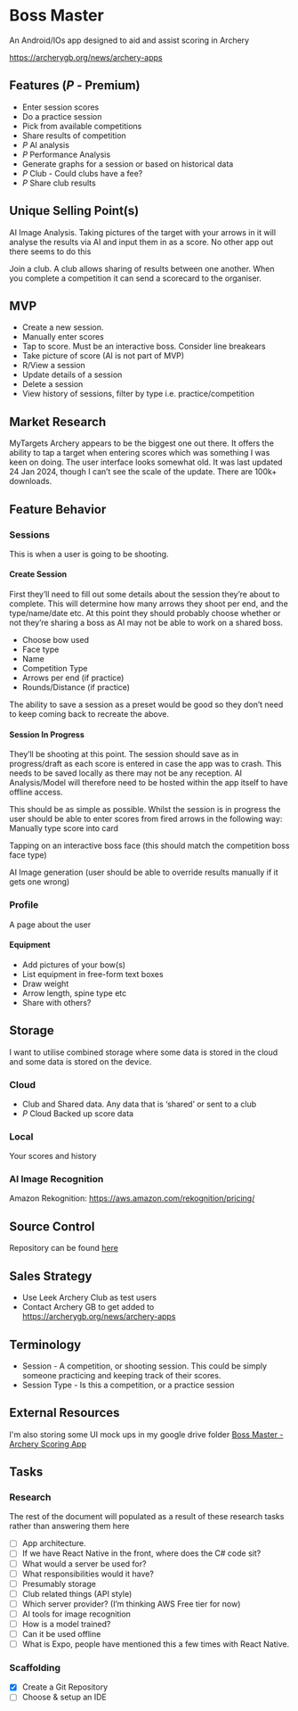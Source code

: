 # Boss Master
An Android/IOs app designed to aid and assist scoring in Archery

https://archerygb.org/news/archery-apps

## Features (*P* - Premium)
* Enter session scores
* Do a practice session
* Pick from available competitions
* Share results of competition
* *P* AI analysis
* *P* Performance Analysis
* Generate graphs for a session or based on historical data
* *P* Club - Could clubs have a fee?
* *P* Share club results

## Unique Selling Point(s)
AI Image Analysis. Taking pictures of the target with your arrows in it will analyse the results via AI and input them in as a score. No other app out there seems to do this

Join a club. A club allows sharing of results between one another. When you complete  a competition it can send a scorecard to the organiser.

## MVP
* Create a new session.
* Manually enter scores
* Tap to score. Must be an interactive boss. Consider line breakears
* Take picture of score (AI is not part of MVP)
* R/View a session
* Update details of a session
* Delete a session
* View history of sessions, filter by type i.e. practice/competition

## Market Research
MyTargets Archery appears to be the biggest one out there. It offers the ability to tap a target when entering scores which was something I was keen on doing. The user interface looks somewhat old. It was last updated 24 Jan 2024, though I can’t see the scale of the update. There are 100k+ downloads.

## Feature Behavior
### Sessions
This is when a user is going to be shooting. 

#### Create Session
First they’ll need to fill out some details about the session they’re about to complete. This will determine how many arrows they shoot per end, and the type/name/date etc. At this point they should probably choose whether or not they’re sharing a boss as AI may not be able to work on a shared boss. 

* Choose bow used
* Face type
* Name
* Competition Type
* Arrows per end (if practice)
* Rounds/Distance (if practice)

The ability to save a session as a preset would be good so they don’t need to keep coming back to recreate the above.

#### Session In Progress
They’ll be shooting at this point. The session should save as in progress/draft as each score is entered in case the app was to crash. This needs to be saved locally as there may not be any reception. AI Analysis/Model will therefore need to be hosted within the app itself to have offline access.

This should be as simple as possible. Whilst the session is in progress the user should be able to enter scores from fired arrows in the following way:
Manually type score into card

Tapping on an interactive boss face (this should match the competition boss face type)

AI Image generation (user should be able to override results manually if it gets one wrong)

### Profile
A page about the user

#### Equipment
* Add pictures of your bow(s)
* List equipment in free-form text boxes
* Draw weight
* Arrow length, spine type etc
* Share with others?

## Storage
I want to utilise combined storage where some data is stored in the cloud and some data is stored on the device.

### Cloud
* Club and Shared data. Any data that is ‘shared’ or sent to a club
* *P* Cloud Backed up score data

### Local
Your scores and history

### AI Image Recognition
Amazon Rekognition: https://aws.amazon.com/rekognition/pricing/

## Source Control
Repository can be found [here](https://github.com/MrZeeba/boss-master)

## Sales Strategy
* Use Leek Archery Club as test users
* Contact Archery GB to get added to https://archerygb.org/news/archery-apps

## Terminology
* Session - A competition, or shooting session. This could be simply someone practicing and keeping track of their scores.
* Session Type - Is this a competition, or a practice session

## External Resources
I'm also storing some UI mock ups in my google drive folder [Boss Master - Archery Scoring App](https://drive.google.com/drive/folders/1xHw_5s4eEELYp4uWopVTb6TwpZSKrL81)

## Tasks

### Research
The rest of the document will populated as a result of these research tasks rather than answering them here

* [ ] App architecture.
* [ ] If we have React Native in the front, where does the C# code sit?
* [ ] What would a server be used for? 
* [ ] What responsibilities would it have?
* [ ] Presumably storage
* [ ] Club related things (API style)
* [ ] Which server provider? (I’m thinking AWS Free tier for now)
* [ ] AI tools for image recognition
* [ ] How is a model trained?
* [ ] Can it be used offline
* [ ] What is Expo, people have mentioned this a few times with React Native.

### Scaffolding
* [x] Create a Git Repository
* [ ] Choose & setup an IDE